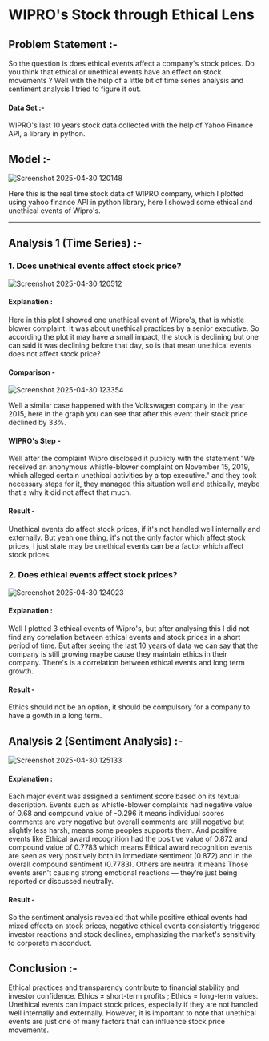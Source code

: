 # WIPRO's Stock through Ethical Lens

## Problem Statement :- 
So the question is does ethical events affect a company's stock prices. Do you think that ethical or unethical events have an effect on stock movements ? Well with the help of a little bit of time series analysis and sentiment analysis I tried to figure it out. 

#### Data Set :- 
WIPRO's last 10 years stock data collected with the help of Yahoo Finance API, a library in python.

## Model :- 
![Screenshot 2025-04-30 120148](https://github.com/user-attachments/assets/eca708bb-1986-4ee0-ab9e-90fe04da15b8) 

Here this is the real time stock data of WIPRO company, which I plotted using yahoo finance API in python library, here I showed some ethical and unethical events of Wipro's. 

---------------------------------------------------------------------------------------------------------------------------------------------------------------------------------------------------------------------

## Analysis 1 (Time Series) :- 

### 1. Does unethical events affect stock price? 
![Screenshot 2025-04-30 120512](https://github.com/user-attachments/assets/f808c0b6-79c8-44fb-9325-6edeba862fdf)
#### Explanation :
Here in this plot I showed one unethical event of Wipro's, that is whistle blower complaint. It was about  unethical practices by a senior executive. So according the plot it may have a small impact, the stock is declining but one can said it was declining before that day, so is that mean unethical events does not affect stock price? 
#### Comparison - 
![Screenshot 2025-04-30 123354](https://github.com/user-attachments/assets/e38c980c-6a25-4015-a62a-8ced67996d76) 

Well a similar case happened with the Volkswagen company in the year 2015, here in the graph you can see that after this event their stock price declined by 33%. 
#### WIPRO's Step -
Well after the complaint Wipro disclosed it publicly with the statement "We received an anonymous whistle-blower complaint on November 15, 2019, which alleged certain unethical activities by a top executive." and they took necessary steps for it, they managed this situation well and ethically,  maybe that's why it did not affect that much.

#### Result -
Unethical events do affect stock prices, if it's not handled well internally and externally. But yeah one thing, it's not the only factor which affect stock prices, I just state may be unethical events can be a factor which affect stock prices.


###  2. Does ethical events affect stock prices?
![Screenshot 2025-04-30 124023](https://github.com/user-attachments/assets/918a6908-4acb-4e06-990f-ee2c73ce556f)
####  Explanation : 
Well I plotted 3 ethical events of Wipro's, but after analysing this I did not find any correlation between ethical events and stock prices in a short period of time. But after seeing the last 10 years of data we can say that the company is still growing maybe cause they maintain ethics in their company. There's is a correlation between ethical events and long term growth.

#### Result - 
Ethics should not be an option, it should be compulsory for a company to have a gowth in a long term.

## Analysis 2 (Sentiment Analysis) :- 
![Screenshot 2025-04-30 125133](https://github.com/user-attachments/assets/6f5fdd79-7c3b-4633-8704-df1d46f6cc86)

#### Explanation :
Each major event was assigned a sentiment score based on its textual description. Events such as whistle-blower complaints had negative value of 0.68 and compound value of  -0.296 it means individual scores comments are very negative but overall comments are still negative but slightly less harsh, means some peoples supports them.
And positive events like Ethical award recognition had the positive value of 0.872 and compound value of 0.7783 which means Ethical award recognition  events are seen as very positively both in immediate sentiment (0.872) and in the overall compound sentiment (0.7783).
Others are neutral it means Those events aren't causing strong emotional reactions — they’re just being reported or discussed neutrally.

#### Result - 
So the sentiment analysis revealed that while positive ethical events had mixed effects on stock prices, negative ethical events consistently triggered investor reactions and stock declines, emphasizing the market's sensitivity to corporate misconduct.


## Conclusion :- 
Ethical practices and transparency contribute to financial stability and investor confidence.
Ethics ≠ short-term profits ; Ethics =  long-term values. Unethical events can impact stock prices, especially if they are not handled well internally and externally. However, it is important to note that unethical events are just one of many factors that can influence stock price movements. 





